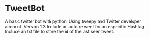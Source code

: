 # TweetBot
A basic twitter bot with python.
Using tweepy and Twitter developer account.
Version 1.3
    Include an auto retweet for an especific Hashtag.
    Include an txt file to store the id of the last seen tweet.
